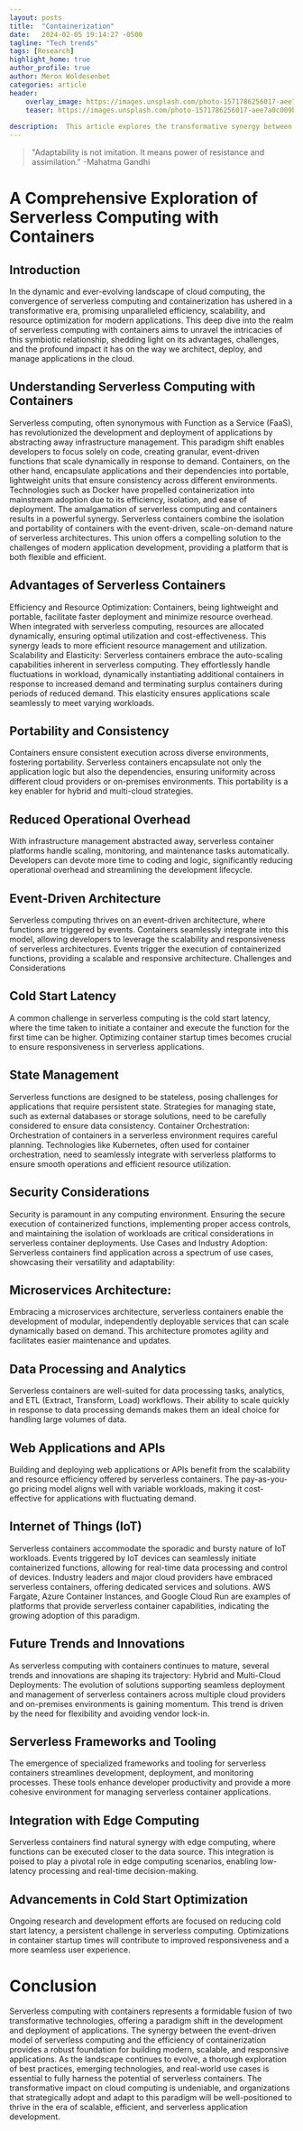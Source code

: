 ```yaml
---
layout: posts
title:  "Containerization"
date:   2024-02-05 19:14:27 -0500
tagline: "Tech trends"
tags: [Research]
highlight_home: true
author_profile: true
author: Meron Woldesenbet
categories: article
header:
    overlay_image: https://images.unsplash.com/photo-1571786256017-aee7a0c009b6?q=80&w=2360&auto=format&fit=crop&ixlib=rb-4.0.3&ixid=M3wxMjA3fDB8MHxwaG90by1wYWdlfHx8fGVufDB8fHx8fA%3D%3D
    teaser: https://images.unsplash.com/photo-1571786256017-aee7a0c009b6?q=80&w=2360&auto=format&fit=crop&ixlib=rb-4.0.3&ixid=M3wxMjA3fDB8MHxwaG90by1wYWdlfHx8fGVufDB8fHx8fA%3D%3D 
    
description:  This article explores the transformative synergy between serverless computing and containerization, highlighting the efficiency, scalability, and challenges of merging these technologies for modern cloud applications.
---
```

>"Adaptability is not imitation. It means power of resistance and assimilation."
-Mahatma Gandhi

# A Comprehensive Exploration of Serverless Computing with Containers
## Introduction
In the dynamic and ever-evolving landscape of cloud computing, the convergence of serverless computing and containerization has ushered in a transformative era, promising unparalleled efficiency, scalability, and resource optimization for modern applications. This deep dive into the realm of serverless computing with containers aims to unravel the intricacies of this symbiotic relationship, shedding light on its advantages, challenges, and the profound impact it has on the way we architect, deploy, and manage applications in the cloud.

## Understanding Serverless Computing with Containers
Serverless computing, often synonymous with Function as a Service (FaaS), has revolutionized the development and deployment of applications by abstracting away infrastructure management. This paradigm shift enables developers to focus solely on code, creating granular, event-driven functions that scale dynamically in response to demand.
Containers, on the other hand, encapsulate applications and their dependencies into portable, lightweight units that ensure consistency across different environments. Technologies such as Docker have propelled containerization into mainstream adoption due to its efficiency, isolation, and ease of deployment.
The amalgamation of serverless computing and containers results in a powerful synergy. Serverless containers combine the isolation and portability of containers with the event-driven, scale-on-demand nature of serverless architectures. This union offers a compelling solution to the challenges of modern application development, providing a platform that is both flexible and efficient.
## Advantages of Serverless Containers
Efficiency and Resource Optimization:
Containers, being lightweight and portable, facilitate faster deployment and minimize resource overhead. When integrated with serverless computing, resources are allocated dynamically, ensuring optimal utilization and cost-effectiveness. This synergy leads to more efficient resource management and utilization.
Scalability and Elasticity:
Serverless containers embrace the auto-scaling capabilities inherent in serverless computing. They effortlessly handle fluctuations in workload, dynamically instantiating additional containers in response to increased demand and terminating surplus containers during periods of reduced demand. This elasticity ensures applications scale seamlessly to meet varying workloads.
## Portability and Consistency
Containers ensure consistent execution across diverse environments, fostering portability. Serverless containers encapsulate not only the application logic but also the dependencies, ensuring uniformity across different cloud providers or on-premises environments. This portability is a key enabler for hybrid and multi-cloud strategies.
## Reduced Operational Overhead
With infrastructure management abstracted away, serverless container platforms handle scaling, monitoring, and maintenance tasks automatically. Developers can devote more time to coding and logic, significantly reducing operational overhead and streamlining the development lifecycle.
## Event-Driven Architecture
Serverless computing thrives on an event-driven architecture, where functions are triggered by events. Containers seamlessly integrate into this model, allowing developers to leverage the scalability and responsiveness of serverless architectures. Events trigger the execution of containerized functions, providing a scalable and responsive architecture.
Challenges and Considerations
## Cold Start Latency
A common challenge in serverless computing is the cold start latency, where the time taken to initiate a container and execute the function for the first time can be higher. Optimizing container startup times becomes crucial to ensure responsiveness in serverless applications.
## State Management
Serverless functions are designed to be stateless, posing challenges for applications that require persistent state. Strategies for managing state, such as external databases or storage solutions, need to be carefully considered to ensure data consistency.
Container Orchestration:
Orchestration of containers in a serverless environment requires careful planning. Technologies like Kubernetes, often used for container orchestration, need to seamlessly integrate with serverless platforms to ensure smooth operations and efficient resource utilization.
## Security Considerations
Security is paramount in any computing environment. Ensuring the secure execution of containerized functions, implementing proper access controls, and maintaining the isolation of workloads are critical considerations in serverless container deployments.
Use Cases and Industry Adoption:
Serverless containers find application across a spectrum of use cases, showcasing their versatility and adaptability:
## Microservices Architecture:
Embracing a microservices architecture, serverless containers enable the development of modular, independently deployable services that can scale dynamically based on demand. This architecture promotes agility and facilitates easier maintenance and updates.
## Data Processing and Analytics
Serverless containers are well-suited for data processing tasks, analytics, and ETL (Extract, Transform, Load) workflows. Their ability to scale quickly in response to data processing demands makes them an ideal choice for handling large volumes of data.
## Web Applications and APIs
Building and deploying web applications or APIs benefit from the scalability and resource efficiency offered by serverless containers. The pay-as-you-go pricing model aligns well with variable workloads, making it cost-effective for applications with fluctuating demand.
## Internet of Things (IoT)
Serverless containers accommodate the sporadic and bursty nature of IoT workloads. Events triggered by IoT devices can seamlessly initiate containerized functions, allowing for real-time data processing and control of devices.
Industry leaders and major cloud providers have embraced serverless containers, offering dedicated services and solutions. AWS Fargate, Azure Container Instances, and Google Cloud Run are examples of platforms that provide serverless container capabilities, indicating the growing adoption of this paradigm.
## Future Trends and Innovations
As serverless computing with containers continues to mature, several trends and innovations are shaping its trajectory:
Hybrid and Multi-Cloud Deployments:
The evolution of solutions supporting seamless deployment and management of serverless containers across multiple cloud providers and on-premises environments is gaining momentum. This trend is driven by the need for flexibility and avoiding vendor lock-in.
## Serverless Frameworks and Tooling
The emergence of specialized frameworks and tooling for serverless containers streamlines development, deployment, and monitoring processes. These tools enhance developer productivity and provide a more cohesive environment for managing serverless container applications.
## Integration with Edge Computing
Serverless containers find natural synergy with edge computing, where functions can be executed closer to the data source. This integration is poised to play a pivotal role in edge computing scenarios, enabling low-latency processing and real-time decision-making.
## Advancements in Cold Start Optimization
Ongoing research and development efforts are focused on reducing cold start latency, a persistent challenge in serverless computing. Optimizations in container startup times will contribute to improved responsiveness and a more seamless user experience.
# Conclusion
Serverless computing with containers represents a formidable fusion of two transformative technologies, offering a paradigm shift in the development and deployment of applications. The synergy between the event-driven model of serverless computing and the efficiency of containerization provides a robust foundation for building modern, scalable, and responsive applications.
As the landscape continues to evolve, a thorough exploration of best practices, emerging technologies, and real-world use cases is essential to fully harness the potential of serverless containers. The transformative impact on cloud computing is undeniable, and organizations that strategically adopt and adapt to this paradigm will be well-positioned to thrive in the era of scalable, efficient, and serverless application development.

